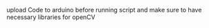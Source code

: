 upload Code to arduino before running script and 
make sure to have necessary libraries for openCV 
